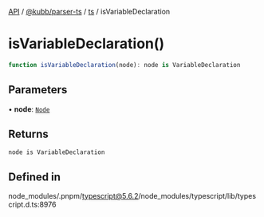[API](../../../../../packages.md) / [@kubb/parser-ts](../../../index.md) / [ts](../index.md) / isVariableDeclaration

# isVariableDeclaration()

```ts
function isVariableDeclaration(node): node is VariableDeclaration
```

## Parameters

• **node**: [`Node`](../interfaces/Node.md)

## Returns

`node is VariableDeclaration`

## Defined in

node\_modules/.pnpm/typescript@5.6.2/node\_modules/typescript/lib/typescript.d.ts:8976
